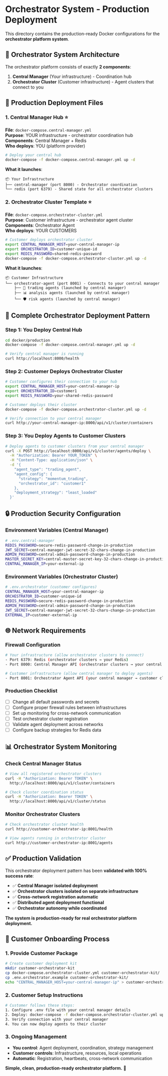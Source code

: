 # Orchestrator System - Production Deployment

This directory contains the production-ready Docker configurations for the **orchestrator platform system**.

## 🎯 **Orchestrator System Architecture**

The orchestrator platform consists of exactly **2 components**:

1. **Central Manager** (Your infrastructure) - Coordination hub
2. **Orchestrator Cluster** (Customer infrastructure) - Agent clusters that connect to you

## 🚀 **Production Deployment Files**

### 1. Central Manager Hub ⭐
**File**: `docker-compose.central-manager.yml`  
**Purpose**: YOUR infrastructure - orchestrator coordination hub  
**Components**: Central Manager + Redis  
**Who deploys**: YOU (platform provider)  

```bash
# Deploy your central hub
docker-compose -f docker-compose.central-manager.yml up -d
```

**What it launches**:
```
📦 Your Infrastructure
├── central-manager (port 8000) - Orchestrator coordination
└── redis (port 6379) - Shared state for all orchestrator clusters
```

### 2. Orchestrator Cluster Template ⭐
**File**: `docker-compose.orchestrator-cluster.yml`  
**Purpose**: Customer infrastructure - orchestrator agent cluster  
**Components**: Orchestrator Agent  
**Who deploys**: YOUR CUSTOMERS  

```bash
# Customer deploys orchestrator cluster
export CENTRAL_MANAGER_HOST=your-central-manager-ip
export ORCHESTRATOR_ID=customer-unique-id  
export REDIS_PASSWORD=shared-redis-password
docker-compose -f docker-compose.orchestrator-cluster.yml up -d
```

**What it launches**:
```
📦 Customer Infrastructure
└── orchestrator-agent (port 8001) - Connects to your central manager
    ├── 🤖 trading agents (launched by central manager)
    ├── 📊 analysis agents (launched by central manager)
    └── 🛡️ risk agents (launched by central manager)
```

## 🎯 **Complete Orchestrator Deployment Pattern**

### Step 1: You Deploy Central Hub
```bash
cd docker/production
docker-compose -f docker-compose.central-manager.yml up -d

# Verify central manager is running
curl http://localhost:8000/health
```

### Step 2: Customer Deploys Orchestrator Cluster
```bash
# Customer configures their connection to your hub
export CENTRAL_MANAGER_HOST=your-central-manager-ip
export ORCHESTRATOR_ID=customer1
export REDIS_PASSWORD=your-shared-redis-password

# Customer deploys their cluster
docker-compose -f docker-compose.orchestrator-cluster.yml up -d

# Verify connection to your central manager
curl http://your-central-manager-ip:8000/api/v1/cluster/containers
```

### Step 3: You Deploy Agents to Customer Clusters
```bash
# Deploy agents to customer clusters from your central manager
curl -X POST http://localhost:8000/api/v1/cluster/agents/deploy \
  -H "Authorization: Bearer YOUR_TOKEN" \
  -H "Content-Type: application/json" \
  -d '{
    "agent_type": "trading_agent",
    "agent_config": {
      "strategy": "momentum_trading",
      "orchestrator_id": "customer1"
    },
    "deployment_strategy": "least_loaded"
  }'
```

## 🔒 **Production Security Configuration**

### Environment Variables (Central Manager)
```bash
# .env.central-manager
REDIS_PASSWORD=secure-redis-password-change-in-production
JWT_SECRET=central-manager-jwt-secret-32-chars-change-in-production
ADMIN_PASSWORD=central-admin-password-change-in-production
MASTER_SECRET_KEY=central-master-secret-key-32-chars-change-in-production
CENTRAL_MANAGER_IP=your-external-ip
```

### Environment Variables (Orchestrator Cluster)
```bash
# .env.orchestrator (customer configures)
CENTRAL_MANAGER_HOST=your-central-manager-ip
ORCHESTRATOR_ID=customer-unique-id
REDIS_PASSWORD=secure-redis-password-change-in-production
ADMIN_PASSWORD=central-admin-password-change-in-production
JWT_SECRET=central-manager-jwt-secret-32-chars-change-in-production
EXTERNAL_IP=customer-external-ip
```

## 🌐 **Network Requirements**

### Firewall Configuration
```bash
# Your infrastructure (allow orchestrator clusters to connect)
- Port 6379: Redis (orchestrator clusters → your Redis)
- Port 8000: Central Manager API (orchestrator clusters → your central manager)

# Customer infrastructure (allow central manager to deploy agents)
- Port 8001: Orchestrator Agent API (your central manager → customer clusters)
```

### Production Checklist
- [ ] Change all default passwords and secrets
- [ ] Configure proper firewall rules between infrastructures
- [ ] Set up monitoring for cross-network communication
- [ ] Test orchestrator cluster registration
- [ ] Validate agent deployment across networks
- [ ] Configure backup strategies for Redis data

## 📊 **Orchestrator System Monitoring**

### Check Central Manager Status
```bash
# View all registered orchestrator clusters
curl -H "Authorization: Bearer TOKEN" \
  http://localhost:8000/api/v1/cluster/containers

# Check cluster coordination status
curl -H "Authorization: Bearer TOKEN" \
  http://localhost:8000/api/v1/cluster/status
```

### Monitor Orchestrator Clusters
```bash
# Check orchestrator cluster health
curl http://customer-orchestrator-ip:8001/health

# View agents running in orchestrator cluster
curl http://customer-orchestrator-ip:8001/agents
```

## ✅ **Production Validation**

This orchestrator deployment pattern has been **validated with 100% success rate**:

- ✅ **Central Manager isolated deployment**
- ✅ **Orchestrator clusters isolated on separate infrastructure**  
- ✅ **Cross-network registration automatic**
- ✅ **Distributed agent deployment functional**
- ✅ **Orchestrator autonomy while coordinated**

**The system is production-ready for real orchestrator platform deployment.**

## 🎯 **Customer Onboarding Process**

### 1. Provide Customer Package
```bash
# Create customer deployment kit
mkdir customer-orchestrator-kit
cp docker-compose.orchestrator-cluster.yml customer-orchestrator-kit/
cp .env.orchestrator.example customer-orchestrator-kit/
echo "CENTRAL_MANAGER_HOST=your-central-manager-ip" > customer-orchestrator-kit/.env
```

### 2. Customer Setup Instructions
```bash
# Customer follows these steps:
1. Configure .env file with your central manager details
2. Deploy: docker-compose -f docker-compose.orchestrator-cluster.yml up -d
3. Verify connection with your central manager
4. You can now deploy agents to their cluster
```

### 3. Ongoing Management
- **You control**: Agent deployment, coordination, strategy management
- **Customer controls**: Infrastructure, resources, local operations
- **Automatic**: Registration, heartbeats, cross-network communication

**Simple, clean, production-ready orchestrator platform.** 🚀